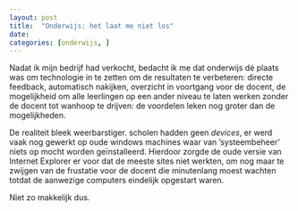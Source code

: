 ```yaml
---
layout: post
title:  "Onderwijs: het laat me niet los"
date:   
categories: [onderwijs, ]
---
```


Nadat ik mijn bedrijf had verkocht, bedacht ik me dat onderwijs d&eacute; plaats was om technologie in te zetten om de resultaten te verbeteren: directe feedback, automatisch nakijken, overzicht in voortgang voor de docent, de mogelijkheid om alle leerlingen op een ander niveau te laten werken zonder de docent tot wanhoop te drijven: de voordelen leken nog groter dan de mogelijkheden.

De realiteit bleek weerbarstiger. scholen hadden geen *devices*, er werd vaak nog gewerkt op oude windows machines waar van ’systeembeheer’ niets op mocht worden ge&iuml;nstalleerd. Hierdoor zorgde de oude versie van Internet Explorer er voor  dat de meeste sites niet werkten, om nog maar te zwijgen van de frustatie voor de docent die minutenlang moest wachten totdat de aanwezige computers eindelijk opgestart waren.

Niet zo makkelijk dus. 
